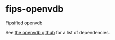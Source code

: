 # fips-openvdb
Fipsified openvdb

See [the openvdb github](https://github.com/MeshGeometry/openvdb) for a list of dependencies.